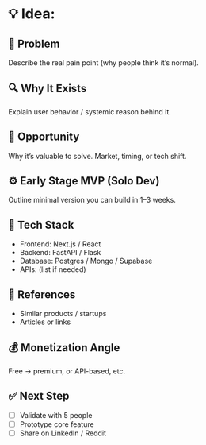 # 💡 Idea: <Project Name>

## 🧠 Problem

Describe the real pain point (why people think it’s normal).

## 🔍 Why It Exists

Explain user behavior / systemic reason behind it.

## 🚀 Opportunity

Why it’s valuable to solve. Market, timing, or tech shift.

## ⚙️ Early Stage MVP (Solo Dev)

Outline minimal version you can build in 1–3 weeks.

## 🧩 Tech Stack

- Frontend: Next.js / React
- Backend: FastAPI / Flask
- Database: Postgres / Mongo / Supabase
- APIs: (list if needed)

## 🔗 References

- Similar products / startups
- Articles or links

## 💰 Monetization Angle

Free → premium, or API-based, etc.

## ✅ Next Step

- [ ] Validate with 5 people
- [ ] Prototype core feature
- [ ] Share on LinkedIn / Reddit
